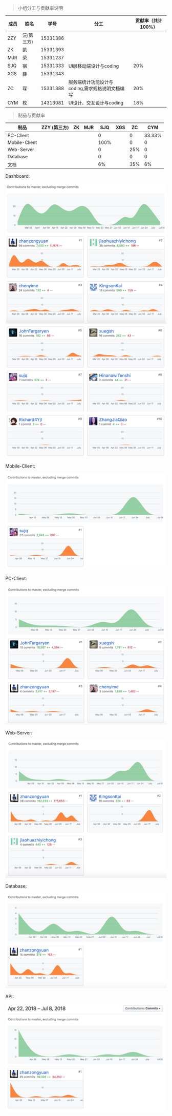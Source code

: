 > 小组分工与贡献率说明

| 成员 | 姓名       | 学号     | 分工                   | 贡献率（共计100%） |
| ---- | ---------- | -------- | ---------------------- | ------------------ |
| ZZY  | 沅(第三方) | 15331386 |                        |                    |
| ZK   | 凯         | 15331393 |                        |                    |
| MJR  | 荣         | 15331237 |                        |                    |
| SJQ  | 宿         | 15331333 | UI层移动端设计与coding | 20%                |
| XGS  | 薛         | 15331343 |                        |                    |
| ZC   | 琛        | 15331388 |   服务端统计功能设计与coding,需求规格说明文档编写                     |     20%               |
| CYM  | 枚         | 14313081 | UI设计、交互设计与coding | 18%                   |

> 制品与贡献率

| 制品          | ZZY      (第三方) | ZK   | MJR  | SJQ  | XGS  | ZC   | CYM  |
| ------------- | ----------------- | ---- | ---- | ---- | ---- | ---- | ---- |
| PC-Client     |                   |      |      | 0    |      |     0 | 33.33% |
| Mobile-Client |                   |      |      | 100% |      |     0 | 0    |
| Web-Server    |                   |      |      | 0    |      |     25% | 0    |
| Database      |                   |      |      | 0    |      |     0 | 0   |
| 文档          |                   |      |      | 6%   |      |     35% |6%    |

Dashboard:

![Dashboard1](../../assets/images/Dashboard1.png)![Dashboard2](../../assets/images/Dashboard2.png)



Mobile-Client:

![Mobile-Client](../../assets/images/Mobile-Client.png)

PC-Client:

![PC-Client](../../assets/images/PC-Client.png)



Web-Server:

![Web-Server](../../assets/images/Web-Server.png)



Database:

![Database](../../assets/images/Database.png)

API:

![API](../../assets/images/API.png)
